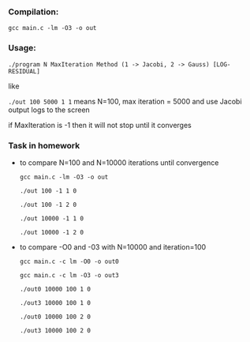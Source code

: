 ### Compilation:

```gcc main.c -lm -O3 -o out```

### Usage:

```./program N MaxIteration Method (1 -> Jacobi, 2 -> Gauss) [LOG-RESIDUAL]```

like

```./out 100 5000 1 1``` means N=100, max iteration = 5000 and use Jacobi
output logs to the screen

if MaxIteration is -1 then it will not stop until it converges

### Task in homework
- to compare N=100 and N=10000 iterations until convergence

    ```gcc main.c -lm -O3 -o out```
    
    ```./out 100 -1 1 0```
    
    ```./out 100 -1 2 0```
    
    ```./out 10000 -1 1 0```
    
    ```./out 10000 -1 2 0```

- to compare -O0 and -03 with N=10000 and iteration=100

    ```gcc main.c -c lm -O0 -o out0 ```
    
    ```gcc main.c -c lm -O3 -o out3 ```
    
    ```./out0 10000 100 1 0```
    
    ```./out3 10000 100 1 0```
    
    ```./out0 10000 100 2 0```
    
    ```./out3 10000 100 2 0```
      
